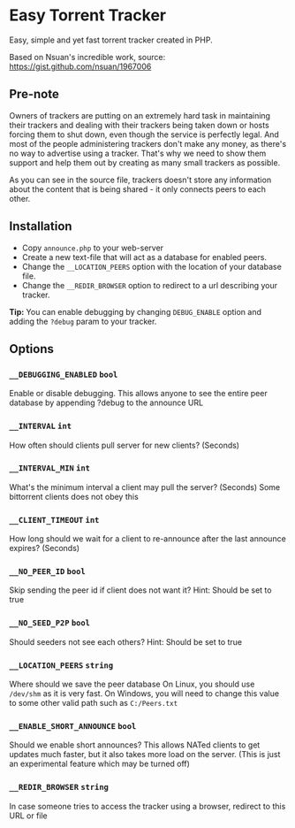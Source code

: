 # Easy Torrent Tracker

Easy, simple and yet fast torrent tracker created in PHP.

Based on Nsuan's incredible work, source:
https://gist.github.com/nsuan/1967006

## Pre-note

Owners of trackers are putting on an extremely hard task in maintaining their trackers and dealing with their trackers being taken down or hosts forcing them to shut down, 
even though the service is perfectly legal. And most of the people administering trackers don't make any money, as there's no way to advertise using a tracker. 
That's why we need to show them support and help them out by creating as many small trackers as possible.

As you can see in the source file, trackers doesn't store any information about the content that is being shared - it only connects peers to each other.

## Installation

- Copy `announce.php` to your web-server
- Create a new text-file that will act as a database for enabled peers.
- Change the `__LOCATION_PEERS` option with the location of your database file.
- Change the `__REDIR_BROWSER` option to redirect to a url describing your tracker.

**Tip:** You can enable debugging by changing `DEBUG_ENABLE` option and adding the `?debug` param to your tracker.

## Options

### `__DEBUGGING_ENABLED` `bool`

Enable or disable debugging.
This allows anyone to see the entire peer database by appending ?debug to the announce URL

### `__INTERVAL` `int`

How often should clients pull server for new clients? (Seconds)

### `__INTERVAL_MIN` `int`

What's the minimum interval a client may pull the server? (Seconds)
Some bittorrent clients does not obey this

### `__CLIENT_TIMEOUT` `int`

How long should we wait for a client to re-announce after the last announce expires? (Seconds)

### `__NO_PEER_ID` `bool`

Skip sending the peer id if client does not want it?
Hint: Should be set to true

### `__NO_SEED_P2P` `bool`

Should seeders not see each others?
Hint: Should be set to true

### `__LOCATION_PEERS` `string`

Where should we save the peer database
On Linux, you should use `/dev/shm` as it is very fast.
On Windows, you will need to change this value to some other valid path such as `C:/Peers.txt`

### `__ENABLE_SHORT_ANNOUNCE` `bool`

Should we enable short announces?
This allows NATed clients to get updates much faster, but it also takes more load on the server. (This is just an experimental feature which may be turned off)

### `__REDIR_BROWSER` `string`

In case someone tries to access the tracker using a browser, redirect to this URL or file
